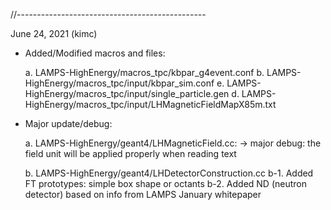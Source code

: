 //-----------------------------------------------

June 24, 2021 (kimc)

- Added/Modified macros and files:

	a. LAMPS-HighEnergy/macros_tpc/kbpar_g4event.conf
	b. LAMPS-HighEnergy/macros_tpc/input/kbpar_sim.conf
	e. LAMPS-HighEnergy/macros_tpc/input/single_particle.gen
	d. LAMPS-HighEnergy/macros_tpc/input/LHMagneticFieldMapX85m.txt

- Major update/debug:

	a. LAMPS-HighEnergy/geant4/LHMagneticField.cc:
		-> major debug: the field unit will be applied properly when reading text

	b. LAMPS-HighEnergy/geant4/LHDetectorConstruction.cc
		b-1. Added FT prototypes: simple box shape or octants
		b-2. Added ND (neutron detector) based on info from LAMPS January whitepaper

